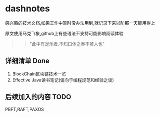 # dashnotes
感兴趣的技术文档,如果工作中暂时没办法用到,就记录下来以防那一天能用得上

原文使用马克飞象,github上有些语法不支持可能影响阅读体验

>>"此中有足乐者,不知口体之奉不若人也"

## 详细清单 Done
1. BlockChain区块链技术一览
2. Effective Java读书笔记(偏向于编程规范和经验之谈)

## 后续加入的内容 TODO
PBFT,RAFT,PAXOS
